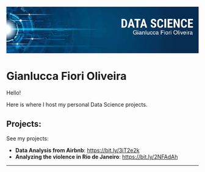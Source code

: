 
<p align="center">
  <img src="banner-gian2.png" >
</p>

# Gianlucca Fiori Oliveira

Hello!

Here is where I host my personal Data Science projects. 



## Projects:
See my projects:

* **Data Analysis from Airbnb**: https://bit.ly/3iT2e2k
* **Analyzing the violence in Rio de Janeiro**: https://bit.ly/2NFAdAh

---




